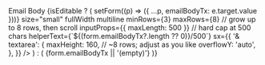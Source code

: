 <Box gridColumn="1 / span 2">
  <Typography sx={labelSx}>Email Body</Typography>
  {isEditable ? (
    <TextField
      value={form.emailBodyTx}
      onChange={(e) => setForm((p) => ({ ...p, emailBodyTx: e.target.value }))}
      size="small"
      fullWidth
      multiline
      minRows={3}
      maxRows={8}                 // grow up to 8 rows, then scroll
      inputProps={{ maxLength: 500 }} // hard cap at 500 chars
      helperText={`${(form.emailBodyTx?.length ?? 0)}/500`}
      sx={{
        '& textarea': {
          maxHeight: 160,         // ~8 rows; adjust as you like
          overflowY: 'auto',
        },
      }}
    />
  ) : (
    <Box
      sx={{
        fontSize: '0.9rem',
        whiteSpace: 'pre-wrap',
        wordBreak: 'break-word',
        maxHeight: 160,           // same visual cap as edit mode
        overflowY: 'auto',
        border: '1px solid rgba(0,0,0,0.23)',
        borderRadius: 1,
        p: 1,
        bgcolor: '#fafafa',
      }}
    >
      {form.emailBodyTx || '(empty)'}
    </Box>
  )}
</Box>
